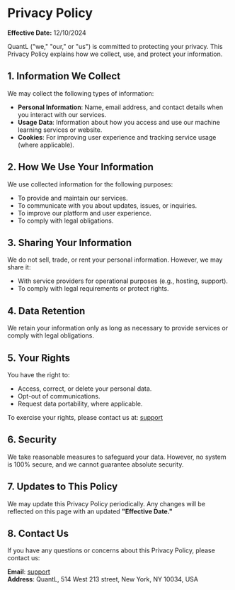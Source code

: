 # Privacy Policy

**Effective Date:** 12/10/2024 

QuantL ("we," "our," or "us") is committed to protecting your privacy. This Privacy Policy explains how we collect, use, and protect your information.

## 1. Information We Collect
We may collect the following types of information:
- **Personal Information**: Name, email address, and contact details when you interact with our services.
- **Usage Data**: Information about how you access and use our machine learning services or website.
- **Cookies**: For improving user experience and tracking service usage (where applicable).

## 2. How We Use Your Information
We use collected information for the following purposes:
- To provide and maintain our services.  
- To communicate with you about updates, issues, or inquiries.  
- To improve our platform and user experience.  
- To comply with legal obligations.

## 3. Sharing Your Information
We do not sell, trade, or rent your personal information. However, we may share it:
- With service providers for operational purposes (e.g., hosting, support).  
- To comply with legal requirements or protect rights.

## 4. Data Retention
We retain your information only as long as necessary to provide services or comply with legal obligations.

## 5. Your Rights
You have the right to:
- Access, correct, or delete your personal data.  
- Opt-out of communications.  
- Request data portability, where applicable.

To exercise your rights, please contact us at: [support](mailto:rensley@githat.io) 

## 6. Security
We take reasonable measures to safeguard your data. However, no system is 100% secure, and we cannot guarantee absolute security.

## 7. Updates to This Policy
We may update this Privacy Policy periodically. Any changes will be reflected on this page with an updated **"Effective Date."**

## 8. Contact Us
If you have any questions or concerns about this Privacy Policy, please contact us:

**Email**: [support](mailto:rensley@githat.io)  
**Address**: QuantL, 514 West 213 street, New York, NY 10034, USA  
